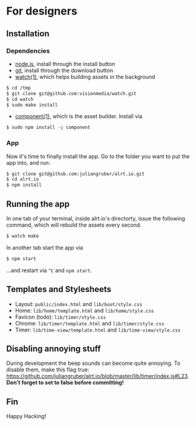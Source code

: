 # For designers

## Installation

### Dependencies

* [node.js](http://nodejs.org), install through the install button
* [git](http://git-scm.com), install through the download button
* [watch(1)](https://github.com/visionmedia/watch), which helps building assets in the background

```bash
$ cd /tmp
$ git clone git@github.com:visionmedia/watch.git
$ cd watch
$ sudo make install
```

* [component(1)](http://component.io), which is the asset builder. Install via

```bash
$ sudo npm install -g component
```

### App

Now it's time to finally install the app. Go to the folder you want to put the app into, and run:

```bash
$ git clone git@github.com:juliangruber/alrt.io.git
$ cd alrt.io
$ npm install
```

## Running the app

In one tab of your terminal, inside alrt.io's directorty, issue the following command, which will rebuild the assets every second.

```bash
$ watch make
```

In another tab start the app via

```bash
$ npm start
```

...and restart via `^C` and `npm start`.

## Templates and Stylesheets

* Layout: `public/index.html` and `lib/boot/style.css`
* Home: `lib/home/template.html` and `lib/home/style.css`
* Favicon (todo): `lib/timer/style.css`
* Chrome: `lib/timer/template.html` and `lib/timer/style.css`
* Timer: `lib/time-view/template.html` and `lib/time-view/style.css`

## Disabling annoying stuff

During development the beep sounds can become quite annoying. To disable them, make this flag true: https://github.com/juliangruber/alrt.io/blob/master/lib/timer/index.js#L23. **Don't forget to set to false before committing!**

## Fin

Happy Hacking!
